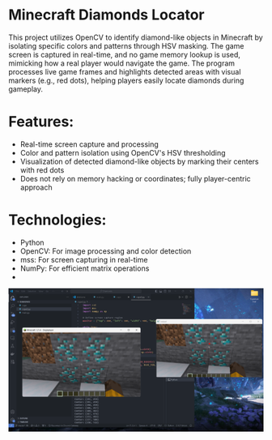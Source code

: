# Minecraft Diamonds Locator
This project utilizes OpenCV to identify diamond-like objects in Minecraft by isolating specific colors and patterns through HSV masking. The game screen is captured in real-time, and no game memory lookup is used, mimicking how a real player would navigate the game. The program processes live game frames and highlights detected areas with visual markers (e.g., red dots), helping players easily locate diamonds during gameplay.

# Features:
* Real-time screen capture and processing
* Color and pattern isolation using OpenCV's HSV thresholding
* Visualization of detected diamond-like objects by marking their centers with red dots
* Does not rely on memory hacking or coordinates; fully player-centric approach
  
# Technologies:
* Python
* OpenCV: For image processing and color detection
* mss: For screen capturing in real-time
* NumPy: For efficient matrix operations
* 
![output](output-1.png)
